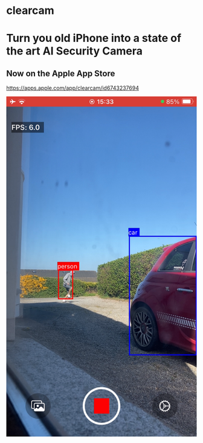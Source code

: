 # clearcam
# Turn you old iPhone into a state of the art AI Security Camera
## Now on the Apple App Store ##
https://apps.apple.com/app/clearcam/id6743237694

![Screenshot](images/recording.png)
